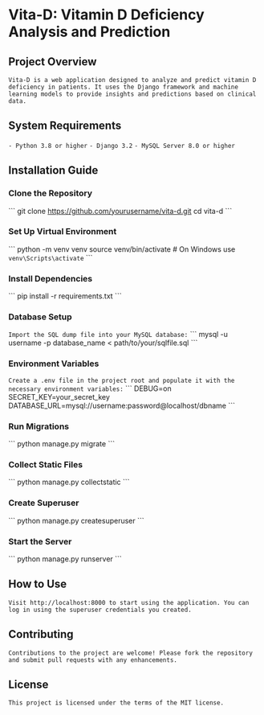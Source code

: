# Vita-D: Vitamin D Deficiency Analysis and Prediction

## Project Overview
`Vita-D is a web application designed to analyze and predict vitamin D deficiency in patients. It uses the Django framework and machine learning models to provide insights and predictions based on clinical data.`

## System Requirements
`- Python 3.8 or higher`
`- Django 3.2`
`- MySQL Server 8.0 or higher`

## Installation Guide

### Clone the Repository
\`\`\`
git clone https://github.com/yourusername/vita-d.git
cd vita-d
\`\`\`

### Set Up Virtual Environment
\`\`\`
python -m venv venv
source venv/bin/activate  # On Windows use `venv\Scripts\activate`
\`\`\`

### Install Dependencies
\`\`\`
pip install -r requirements.txt
\`\`\`

### Database Setup
`Import the SQL dump file into your MySQL database:`
\`\`\`
mysql -u username -p database_name < path/to/your/sqlfile.sql
\`\`\`

### Environment Variables
`Create a .env file in the project root and populate it with the necessary environment variables:`
\`\`\`
DEBUG=on
SECRET_KEY=your_secret_key
DATABASE_URL=mysql://username:password@localhost/dbname
\`\`\`

### Run Migrations
\`\`\`
python manage.py migrate
\`\`\`

### Collect Static Files
\`\`\`
python manage.py collectstatic
\`\`\`

### Create Superuser
\`\`\`
python manage.py createsuperuser
\`\`\`

### Start the Server
\`\`\`
python manage.py runserver
\`\`\`

## How to Use
`Visit http://localhost:8000 to start using the application. You can log in using the superuser credentials you created.`

## Contributing
`Contributions to the project are welcome! Please fork the repository and submit pull requests with any enhancements.`

## License
`This project is licensed under the terms of the MIT license.`
